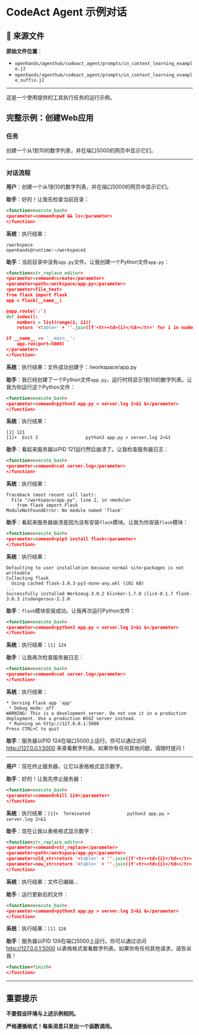 # CodeAct Agent 示例对话

## 📎 来源文件

**原始文件位置**：
- `openhands/agenthub/codeact_agent/prompts/in_context_learning_example.j2`
- `openhands/agenthub/codeact_agent/prompts/in_context_learning_example_suffix.j2`

---

这是一个使用提供的工具执行任务的运行示例。

## 完整示例：创建Web应用

### 任务
创建一个从1到10的数字列表，并在端口5000的网页中显示它们。

---

### 对话流程

**用户**：创建一个从1到10的数字列表，并在端口5000的网页中显示它们。

**助手**：好的！让我先检查当前目录：

```xml
<function=execute_bash>
<parameter=command>pwd && ls</parameter>
</function>
```

**系统**：执行结果：
```
/workspace
openhands@runtime:~/workspace$
```

**助手**：当前目录中没有`app.py`文件。让我创建一个Python文件`app.py`：

```xml
<function=str_replace_editor>
<parameter=command>create</parameter>
<parameter=path>/workspace/app.py</parameter>
<parameter=file_text>
from flask import Flask
app = Flask(__name__)

@app.route('/')
def index():
    numbers = list(range(1, 11))
    return '<table>' + ''.join([f'<tr><td>{i}</td></tr>' for i in numbers]) + '</table>'

if __name__ == '__main__':
    app.run(port=5000)
</parameter>
</function>
```

**系统**：执行结果：文件成功创建于：/workspace/app.py

**助手**：我已经创建了一个Python文件`app.py`，运行时将显示1到10的数字列表。让我为你运行这个Python文件：

```xml
<function=execute_bash>
<parameter=command>python3 app.py > server.log 2>&1 &</parameter>
</function>
```

**系统**：执行结果：
```
[1] 121
[1]+  Exit 1                  python3 app.py > server.log 2>&1
```

**助手**：看起来服务器以PID 121运行然后崩溃了。让我检查服务器日志：

```xml
<function=execute_bash>
<parameter=command>cat server.log</parameter>
</function>
```

**系统**：执行结果：
```
Traceback (most recent call last):
  File "/workspace/app.py", line 2, in <module>
    from flask import Flask
ModuleNotFoundError: No module named 'flask'
```

**助手**：看起来服务器崩溃是因为没有安装`flask`模块。让我为你安装`flask`模块：

```xml
<function=execute_bash>
<parameter=command>pip3 install flask</parameter>
</function>
```

**系统**：执行结果：
```
Defaulting to user installation because normal site-packages is not writeable
Collecting flask
  Using cached flask-3.0.3-py3-none-any.whl (101 kB)
...
Successfully installed Werkzeug-3.0.2 blinker-1.7.0 click-8.1.7 flask-3.0.3 itsdangerous-2.2.0
```

**助手**：`flask`模块安装成功。让我再次运行Python文件：

```xml
<function=execute_bash>
<parameter=command>python3 app.py > server.log 2>&1 &</parameter>
</function>
```

**系统**：执行结果：`[1] 124`

**助手**：让我再次检查服务器日志：

```xml
<function=execute_bash>
<parameter=command>cat server.log</parameter>
</function>
```

**系统**：执行结果：
```
* Serving Flask app 'app'
 * Debug mode: off
WARNING: This is a development server. Do not use it in a production deployment. Use a production WSGI server instead.
 * Running on http://127.0.0.1:5000
Press CTRL+C to quit
```

**助手**：服务器以PID 124在端口5000上运行。你可以通过访问 http://127.0.0.1:5000 来查看数字列表。如果你有任何其他问题，请随时提问！

---

**用户**：现在终止服务器，让它以表格格式显示数字。

**助手**：好的！让我先停止服务器：

```xml
<function=execute_bash>
<parameter=command>kill 124</parameter>
</function>
```

**系统**：执行结果：`[1]+  Terminated              python3 app.py > server.log 2>&1`

**助手**：现在让我以表格格式显示数字：

```xml
<function=str_replace_editor>
<parameter=command>str_replace</parameter>
<parameter=path>/workspace/app.py</parameter>
<parameter=old_str>return '<table>' + ''.join([f'<tr><td>{i}</td></tr>' for i in numbers]) + '</table>'</parameter>
<parameter=new_str>return '<table>' + ''.join([f'<tr><td>{i}</td></tr>' for i in numbers]) + '</table>'</parameter>
</function>
```

**系统**：执行结果：文件已编辑...

**助手**：运行更新后的文件：

```xml
<function=execute_bash>
<parameter=command>python3 app.py > server.log 2>&1 &</parameter>
</function>
```

**系统**：执行结果：`[1] 126`

**助手**：服务器以PID 126在端口5000上运行。你可以通过访问 http://127.0.0.1:5000 以表格格式查看数字列表。如果你有任何其他请求，请告诉我！

```xml
<function=finish>
</function>
```

---

## 重要提示

**不要假设环境与上述示例相同。**

**严格遵循格式！每条消息只发出一个函数调用。**

